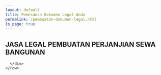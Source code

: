 ```yaml
---
layout: default
title: Pemesanan Dokumen Legal Anda
permalink: /pembuatan-dokumen-legal.html
is_page: true
---
```


<section class="duplicatable-content">		
  <div class="container">
    <div class="row">
      <div class="col-md-8">
        <h1>JASA LEGAL PEMBUATAN PERJANJIAN SEWA BANGUNAN</h1>
      </div>
      <div class="col-md-4">
      
      </div>
    </row>
  </div>
</div>  
